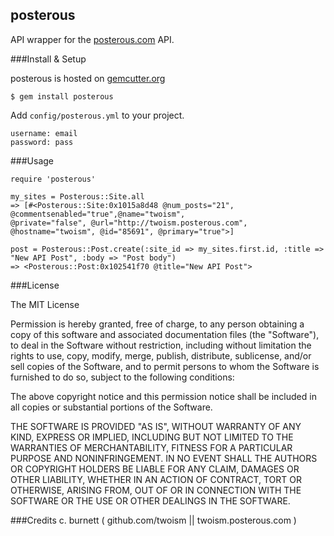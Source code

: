 posterous
---------
API wrapper for the [posterous.com](http://posterous.com/api "Posterous API") API.


###Install & Setup

posterous is hosted on [gemcutter.org](http://gemcutter.org)

    $ gem install posterous

Add `config/posterous.yml` to your project.
 
    username: email
    password: pass  
    
    
###Usage

    require 'posterous'

    my_sites = Posterous::Site.all
    => [#<Posterous::Site:0x1015a8d48 @num_posts="21", @commentsenabled="true",@name="twoism", 
    @private="false", @url="http://twoism.posterous.com", @hostname="twoism", @id="85691", @primary="true">]
      
    post = Posterous::Post.create(:site_id => my_sites.first.id, :title => "New API Post", :body => "Post body")
    => <Posterous::Post:0x102541f70 @title="New API Post">

###License

The MIT License

Permission is hereby granted, free of charge, to any person obtaining a copy
of this software and associated documentation files (the "Software"), to deal
in the Software without restriction, including without limitation the rights
to use, copy, modify, merge, publish, distribute, sublicense, and/or sell
copies of the Software, and to permit persons to whom the Software is
furnished to do so, subject to the following conditions:

The above copyright notice and this permission notice shall be included in
all copies or substantial portions of the Software.

THE SOFTWARE IS PROVIDED "AS IS", WITHOUT WARRANTY OF ANY KIND, EXPRESS OR
IMPLIED, INCLUDING BUT NOT LIMITED TO THE WARRANTIES OF MERCHANTABILITY,
FITNESS FOR A PARTICULAR PURPOSE AND NONINFRINGEMENT. IN NO EVENT SHALL THE
AUTHORS OR COPYRIGHT HOLDERS BE LIABLE FOR ANY CLAIM, DAMAGES OR OTHER
LIABILITY, WHETHER IN AN ACTION OF CONTRACT, TORT OR OTHERWISE, ARISING FROM,
OUT OF OR IN CONNECTION WITH THE SOFTWARE OR THE USE OR OTHER DEALINGS IN
THE SOFTWARE.


###Credits
c. burnett ( github.com/twoism || twoism.posterous.com )







